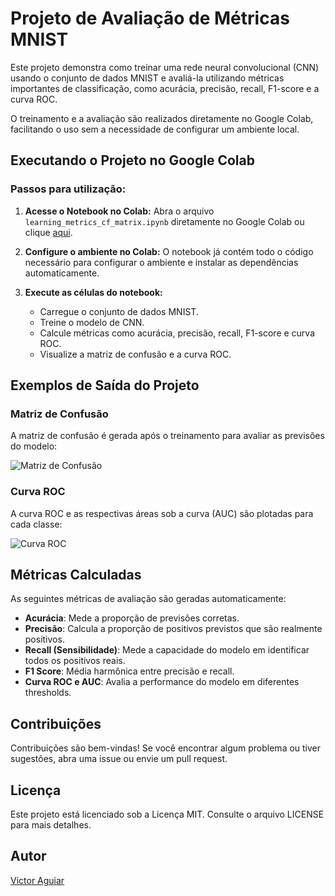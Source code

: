 # Projeto de Avaliação de Métricas MNIST

Este projeto demonstra como treinar uma rede neural convolucional (CNN) usando o conjunto de dados MNIST e avaliá-la utilizando métricas importantes de classificação, como acurácia, precisão, recall, F1-score e a curva ROC.

O treinamento e a avaliação são realizados diretamente no Google Colab, facilitando o uso sem a necessidade de configurar um ambiente local.

## Executando o Projeto no Google Colab

### Passos para utilização:

1. **Acesse o Notebook no Colab:**
   Abra o arquivo `learning_metrics_cf_matrix.ipynb` diretamente no Google Colab ou clique [aqui](https://colab.research.google.com/drive/1w-6x5e5Ek_B6jTAuNjPH47FC5xiPylp9?usp=sharing).

2. **Configure o ambiente no Colab:**
   O notebook já contém todo o código necessário para configurar o ambiente e instalar as dependências automaticamente.

3. **Execute as células do notebook:**
   - Carregue o conjunto de dados MNIST.
   - Treine o modelo de CNN.
   - Calcule métricas como acurácia, precisão, recall, F1-score e curva ROC.
   - Visualize a matriz de confusão e a curva ROC.

## Exemplos de Saída do Projeto

### Matriz de Confusão

A matriz de confusão é gerada após o treinamento para avaliar as previsões do modelo:

![Matriz de Confusão](images/matriz_confusao.png)

### Curva ROC

A curva ROC e as respectivas áreas sob a curva (AUC) são plotadas para cada classe:

![Curva ROC](images/curva_roc.png)

## Métricas Calculadas

As seguintes métricas de avaliação são geradas automaticamente:

- **Acurácia**: Mede a proporção de previsões corretas.
- **Precisão**: Calcula a proporção de positivos previstos que são realmente positivos.
- **Recall (Sensibilidade)**: Mede a capacidade do modelo em identificar todos os positivos reais.
- **F1 Score**: Média harmônica entre precisão e recall.
- **Curva ROC e AUC**: Avalia a performance do modelo em diferentes thresholds.

## Contribuições

Contribuições são bem-vindas! Se você encontrar algum problema ou tiver sugestões, abra uma issue ou envie um pull request.

## Licença

Este projeto está licenciado sob a Licença MIT. Consulte o arquivo LICENSE para mais detalhes.

## Autor

[Victor Aguiar](https://github.com/v-aguiar)
